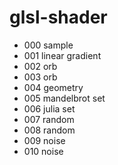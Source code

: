 # glsl-shader

* 000 sample
* 001 linear gradient
* 002 orb
* 003 orb
* 004 geometry
* 005 mandelbrot set
* 006 julia set
* 007 random
* 008 random
* 009 noise
* 010 noise
